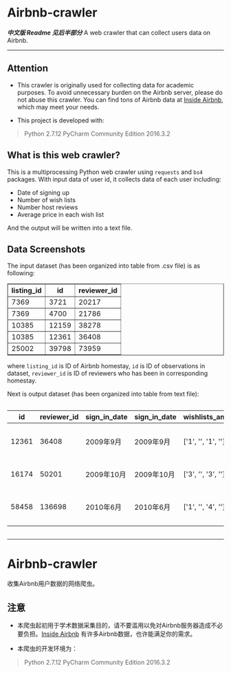 # Airbnb-crawler
***中文版 Readme 见后半部分***
A web crawler that can collect users data on Airbnb. 
- - -

## Attention
* This crawler is originally used for collecting data for academic purposes. To avoid unnecessary burden on the Airbnb server, please do not abuse this crawler. You can find tons of Airbnb data at [Inside Airbnb](http://insideairbnb.com/), which may meet your needs.

* This project is developed with:

 > Python 2.7.12
 > PyCharm Community Edition 2016.3.2




## What is this web crawler?
This is a multiprocessing Python web crawler using `requests` and `bs4` packages. With input data of user id, it collects data of each user including:
* Date of signing up
* Number of wish lists
* Number host reviews
* Average price in each wish list

And the output will be written into a text file.

## Data Screenshots
The input dataset (has been organized into table from .csv file) is as following:
<table border="1" align=center>
<thead>
<tr>
<th>listing_id</th>
<th>id</th>
<th>reviewer_id</th>
</tr>
</thead>
<tbody>
<tr>
<td>7369</td>
<td>3721</td>
<td>20217</td>
</tr>
<tr>
<td>7369</td>
<td>4700</td>
<td>21786</td>
</tr>
<tr>
<td>10385</td>
<td>12159</td>
<td>38278</td>
</tr>
<tr>
<td>10385</td>
<td>12361</td>
<td>36408</td>
</tr>
<tr>
<td>25002</td>
<td>39798</td>
<td>73959</td>
</tr>
</tbody>
</table>

where `listing_id` is ID of Airbnb homestay, `id` is ID of observations in dataset, `reviewer_id` is ID of reviewers who has been in corresponding homestay.

Next is output dataset (has been organized into table from text file):
<div style="overflow:auto;overflow-y:hidden" border="1" align=center>
<table>
<thead>
<tr>
<th>id</th>
<th>reviewer_id</th>
<th>sign_in_date</th>
<th>sign_in_date</th>
<th>wishlists_and_reviews</th>
<th>wishlists_url</th>
<th>average_price_each_wishlists</th>
<th>wishlists_average_price</th>
<th>hosts_url</th>
<th>check</th>
</tr>
</thead>
<tbody>
<tr>
<td>12361</td>
<td>36408</td>
<td>2009年9月</td>
<td>2009年9月</td>
<td>['1', '', '1', '']</td>
<td>['/wishlists/183497057']</td>
<td>[149.0, 105.42857142857143, 73.33333333333333, 127.75, 104.5, 83.25, 92.25]</td>
<td>105.073129252</td>
<td>['/users/show/36408']</td>
<td>Finished</td>
</tr>
<tr>
<td>16174</td>
<td>50201</td>
<td>2009年10月</td>
<td>2009年10月</td>
<td>['3', '', '3', '']</td>
<td>['/wishlists/127123772', '/wishlists/172508908', '/wishlists/172508912']</td>
<td>[496.5, 620.5, 620.5]</td>
<td>579.166666667</td>
<td>['/users/show/236228', '/users/show/35749', '/users/show/35749']</td>
<td>Finished</td>
</tr>
<tr>
<td>58458</td>
<td>136698</td>
<td>2010年6月</td>
<td>2010年6月</td>
<td>['1', '', '4', '']</td>
<td>['/wishlists/161291543']</td>
<td>[223.5, 160.2, 125.33333333333333]</td>
<td>169.677777778</td>
<td>['/users/show/76161100', '/users/show/6661557', '/users/show/165119', '/users/show/19425']</td>
<td>Finished</td>
</tr>
</tbody>
</table>
</div>

* * *

# Airbnb-crawler

收集Airbnb用户数据的网络爬虫。

## 注意

* 本爬虫起初用于学术数据采集目的，请不要滥用以免对Airbnb服务器造成不必要负担。[Inside Airbnb](http://insideairbnb.com/) 有许多Airbnb数据，也许能满足你的需求。

* 本爬虫的开发环境为：
 > Python 2.7.12
 > PyCharm Community Edition 2016.3.2
